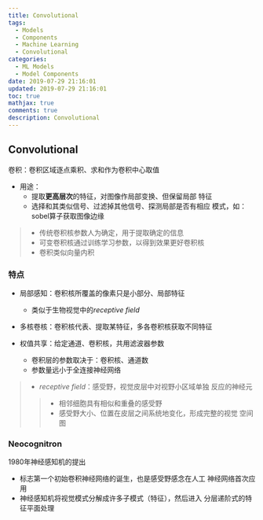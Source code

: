 ```yaml
---
title: Convolutional
tags:
  - Models
  - Components
  - Machine Learning
  - Convolutional
categories:
  - ML Models
  - Model Components
date: 2019-07-29 21:16:01
updated: 2019-07-29 21:16:01
toc: true
mathjax: true
comments: true
description: Convolutional
---
```


##	Convolutional

卷积：卷积区域逐点乘积、求和作为卷积中心取值

-	用途：
	-	提取**更高层次**的特征，对图像作局部变换、但保留局部
		特征
	-	选择和其类似信号、过滤掉其他信号、探测局部是否有相应
		模式，如：sobel算子获取图像边缘

> - 传统卷积核参数人为确定，用于提取确定的信息
> - 可变卷积核通过训练学习参数，以得到效果更好卷积核
> - 卷积类似向量内积

###	特点

-	局部感知：卷积核所覆盖的像素只是小部分、局部特征
	-	类似于生物视觉中的*receptive field*

-	多核卷核：卷积核代表、提取某特征，多各卷积核获取不同特征

-	权值共享：给定通道、卷积核，共用滤波器参数
	-	卷积层的参数取决于：卷积核、通道数
	-	参数量远小于全连接神经网络

> - *receptive field*：感受野，视觉皮层中对视野小区域单独
	反应的神经元
> > -	相邻细胞具有相似和重叠的感受野
> > -	感受野大小、位置在皮层之间系统地变化，形成完整的视觉
		空间图

###	Neocognitron

1980年神经感知机的提出

-	标志第一个初始卷积神经网络的诞生，也是感受野感念在人工
	神经网络首次应用
-	神经感知机将视觉模式分解成许多子模式（特征），然后进入
	分层递阶式的特征平面处理

